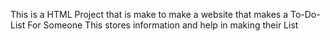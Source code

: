 This is a HTML Project that is make to make a website that makes a To-Do-List For Someone This stores information and help in making their List
